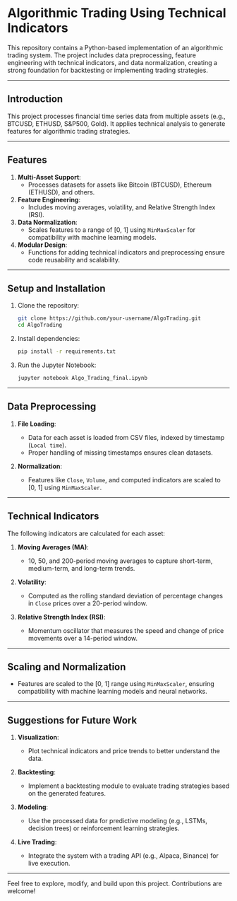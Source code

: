 
# Algorithmic Trading Using Technical Indicators

This repository contains a Python-based implementation of an algorithmic trading system. The project includes data preprocessing, feature engineering with technical indicators, and data normalization, creating a strong foundation for backtesting or implementing trading strategies.

---

## Introduction

This project processes financial time series data from multiple assets (e.g., BTCUSD, ETHUSD, S&P500, Gold). It applies technical analysis to generate features for algorithmic trading strategies.

---

## Features

1. **Multi-Asset Support**:
   - Processes datasets for assets like Bitcoin (BTCUSD), Ethereum (ETHUSD), and others.
2. **Feature Engineering**:
   - Includes moving averages, volatility, and Relative Strength Index (RSI).
3. **Data Normalization**:
   - Scales features to a range of [0, 1] using `MinMaxScaler` for compatibility with machine learning models.
4. **Modular Design**:
   - Functions for adding technical indicators and preprocessing ensure code reusability and scalability.

---

## Setup and Installation

1. Clone the repository:
   ```bash
   git clone https://github.com/your-username/AlgoTrading.git
   cd AlgoTrading
   ```

2. Install dependencies:
   ```bash
   pip install -r requirements.txt
   ```

3. Run the Jupyter Notebook:
   ```bash
   jupyter notebook Algo_Trading_final.ipynb
   ```

---

## Data Preprocessing

1. **File Loading**:
   - Data for each asset is loaded from CSV files, indexed by timestamp (`Local time`).
   - Proper handling of missing timestamps ensures clean datasets.

2. **Normalization**:
   - Features like `Close`, `Volume`, and computed indicators are scaled to [0, 1] using `MinMaxScaler`.

---

## Technical Indicators

The following indicators are calculated for each asset:

1. **Moving Averages (MA)**:
   - 10, 50, and 200-period moving averages to capture short-term, medium-term, and long-term trends.

2. **Volatility**:
   - Computed as the rolling standard deviation of percentage changes in `Close` prices over a 20-period window.

3. **Relative Strength Index (RSI)**:
   - Momentum oscillator that measures the speed and change of price movements over a 14-period window.

---

## Scaling and Normalization

- Features are scaled to the [0, 1] range using `MinMaxScaler`, ensuring compatibility with machine learning models and neural networks.

---

## Suggestions for Future Work

1. **Visualization**:
   - Plot technical indicators and price trends to better understand the data.

2. **Backtesting**:
   - Implement a backtesting module to evaluate trading strategies based on the generated features.

3. **Modeling**:
   - Use the processed data for predictive modeling (e.g., LSTMs, decision trees) or reinforcement learning strategies.

4. **Live Trading**:
   - Integrate the system with a trading API (e.g., Alpaca, Binance) for live execution.

---

Feel free to explore, modify, and build upon this project. Contributions are welcome!
